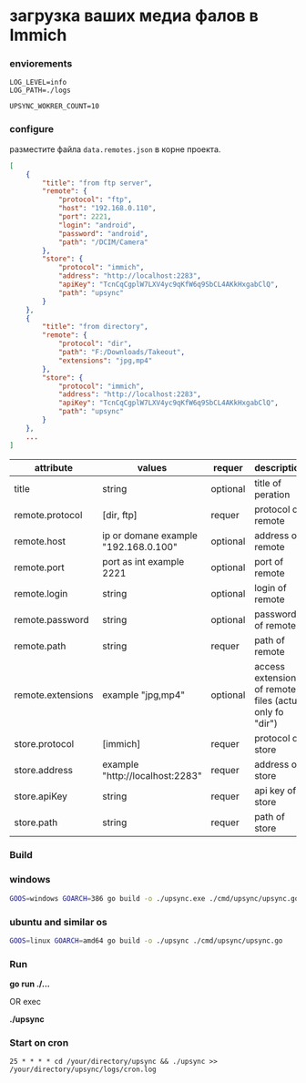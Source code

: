 # загрузка ваших медиа фалов в Immich

### enviorements
```env
LOG_LEVEL=info
LOG_PATH=./logs

UPSYNC_WOKRER_COUNT=10
```

### configure
разместите файла `data.remotes.json` в корне проекта.
```json
[
    {
        "title": "from ftp server",
        "remote": {
            "protocol": "ftp",
            "host": "192.168.0.110",
            "port": 2221,
            "login": "android",
            "password": "android",
            "path": "/DCIM/Camera"
        },
        "store": {
            "protocol": "immich",
            "address": "http://localhost:2283",
            "apiKey": "TcnCqCgplW7LXV4yc9qKfW6q9SbCL4AKkHxgabClQ",
            "path": "upsync"
        }
    },
    {
        "title": "from directory",
        "remote": {
            "protocol": "dir",
            "path": "F:/Downloads/Takeout",
            "extensions": "jpg,mp4"
        },
        "store": {
            "protocol": "immich",
            "address": "http://localhost:2283",
            "apiKey": "TcnCqCgplW7LXV4yc9qKfW6q9SbCL4AKkHxgabClQ",
            "path": "upsync"
        }
    },
    ...
]
```

| attribute | values | requer | description |
|-|-|-|-|
| title | string | optional | title of peration |
| remote.protocol | [dir, ftp] | requer | protocol of remote |
| remote.host | ip or domane example "192.168.0.100" | optional | address of remote |
| remote.port | port as int example 2221 | optional | port of remote |
| remote.login | string | optional | login of remote |
| remote.password | string | optional | password of remote |
| remote.path | string | requer | path of remote |
| remote.extensions | example "jpg,mp4" | optional | access extensions of remote files (actual only fo "dir")|
| store.protocol | [immich] | requer | protocol of store |
| store.address | example "http://localhost:2283" | requer | address of store |
| store.apiKey | string | requer | api key of store |
| store.path | string | requer | path of store |

### Build
### windows
```bash
GOOS=windows GOARCH=386 go build -o ./upsync.exe ./cmd/upsync/upsync.go 
```
### ubuntu and similar os
```bash
GOOS=linux GOARCH=amd64 go build -o ./upsync ./cmd/upsync/upsync.go
```

### Run
**go run ./...**

OR exec

 **./upsync**

### Start on cron
```
25 * * * * cd /your/directory/upsync && ./upsync >> /your/directory/upsync/logs/cron.log
```